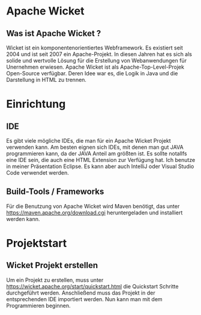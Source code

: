 # Apache Wicket
## Was ist Apache Wicket ?
Wicket ist ein komponentenorientiertes Webframework. Es existiert seit 2004 und ist seit 2007 ein Apache-Projekt. 
In diesen Jahren hat es sich als solide und wertvolle Lösung für die Erstellung von Webanwendungen für Unernehmen 
erwiesen. Apache Wicket ist als Apache-Top-Level-Projek Open-Source verfügbar. Deren Idee war es, die Logik in Java 
und die Darstellung in HTML zu trennen.



# Einrichtung
## IDE 
Es gibt viele mögliche IDEs, die man für ein Apache Wicket Projekt verwenden kann. Am besten eignen sich IDEs, mit denen man gut 
JAVA programmieren kann, da der JAVA Anteil am größten ist. Es sollte notallfs eine IDE sein, die auch eine HTML Extension zur Verfügung hat.
Ich benutze in meiner Präsentation Eclipse. Es kann aber auch IntelliJ oder Visual Studio Code verwendet werden.

## Build-Tools / Frameworks
Für die Benutzung von Apache Wicket wird Maven benötigt, das unter https://maven.apache.org/download.cgi heruntergeladen und installiert werden kann.

# Projektstart
## Wicket Projekt erstellen
Um ein Projekt zu erstellen, muss unter https://wicket.apache.org/start/quickstart.html die Quickstart Schritte durchgeführt werden.
Anschließend muss das Projekt in der entsprechenden IDE importiert werden. Nun kann man mit dem Programmieren beginnen.
